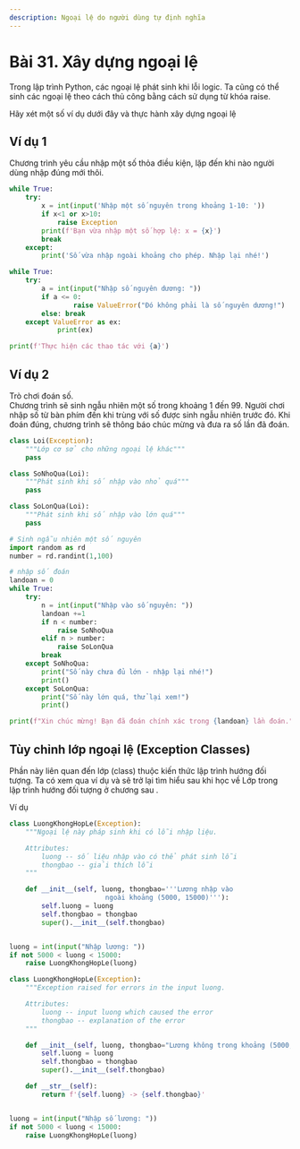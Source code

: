 ```yaml
---
description: Ngoại lệ do người dùng tự định nghĩa
---
```


# Bài 31. Xây dựng ngoại lệ

Trong lập trình Python, các ngoại lệ phát sinh khi lỗi logic. Ta cũng có thể sinh các ngoại lệ theo cách thủ công bằng cách sử dụng từ khóa raise.

Hãy xét một số ví dụ dưới đây và thực hành xây dựng ngoại lệ

## Ví dụ 1

Chương trình yêu cầu nhập một số thỏa điều kiện, lặp đến khi nào người dùng nhập đúng mới thôi.

```python
while True:
    try:
        x = int(input('Nhập một số nguyên trong khoảng 1-10: '))
        if x<1 or x>10:
            raise Exception
        print(f'Bạn vừa nhập một số hợp lệ: x = {x}')
        break
    except:
        print('Số vừa nhập ngoài khoảng cho phép. Nhập lại nhé!')
```

```python
while True:
    try:
        a = int(input("Nhập số nguyên dương: "))
        if a <= 0:
                raise ValueError("Đó không phải là số nguyên dương!")
        else: break
    except ValueError as ex:
            print(ex)

print(f'Thực hiện các thao tác với {a}')
```

## Ví dụ 2

Trò chơi đoán số.   
Chương trình sẽ sinh ngẫu nhiên một số trong khoảng 1 đến 99. Người chơi nhập số từ bàn phím đến khi trùng với số được sinh ngẫu nhiên trước đó. Khi đoán đúng, chương trình sẽ thông báo chúc mừng và đưa ra số lần đã đoán.

```python
class Loi(Exception):
    """Lớp cơ sở cho những ngoại lệ khác"""
    pass

class SoNhoQua(Loi):
    """Phát sinh khi số nhập vào nhỏ quá"""
    pass

class SoLonQua(Loi):
    """Phát sinh khi số nhập vào lớn quá"""
    pass

# Sinh ngẫu nhiên một số nguyên
import random as rd
number = rd.randint(1,100)

# nhập số đoán
landoan = 0
while True:
    try:
        n = int(input("Nhập vào số nguyên: "))
        landoan +=1
        if n < number:
            raise SoNhoQua
        elif n > number:
            raise SoLonQua
        break
    except SoNhoQua:
        print("Số này chưa đủ lớn - nhập lại nhé!")
        print()
    except SoLonQua:
        print("Số này lớn quá, thử lại xem!")
        print()

print(f"Xin chúc mừng! Bạn đã đoán chính xác trong {landoan} lần đoán.")
```

## Tùy chỉnh lớp ngoại lệ \(Exception Classes\)

Phần này liên quan đến lớp \(class\) thuộc kiến thức lập trình hướng đối tượng. Ta có xem qua ví dụ và sẽ trở lại tìm hiểu sau khi học về Lớp trong lập trình hướng đối tượng ở chương sau .

Ví dụ

```python
class LuongKhongHopLe(Exception):
    """Ngoại lệ này pháp sinh khi có lỗi nhập liệu.

    Attributes:
        luong -- số liệu nhập vào có thể phát sinh lỗi
        thongbao -- giải thích lỗi
    """

    def __init__(self, luong, thongbao='''Lương nhập vào 
                        ngoài khoảng (5000, 15000)'''):
        self.luong = luong
        self.thongbao = thongbao
        super().__init__(self.thongbao)


luong = int(input("Nhập lương: "))
if not 5000 < luong < 15000:
    raise LuongKhongHopLe(luong)
```

```python
class LuongKhongHopLe(Exception):
    """Exception raised for errors in the input luong.

    Attributes:
        luong -- input luong which caused the error
        thongbao -- explanation of the error
    """

    def __init__(self, luong, thongbao="Lương không trong khoảng (5000, 15000)"):
        self.luong = luong
        self.thongbao = thongbao
        super().__init__(self.thongbao)

    def __str__(self):
        return f'{self.luong} -> {self.thongbao}'


luong = int(input("Nhập số lương: "))
if not 5000 < luong < 15000:
    raise LuongKhongHopLe(luong)
```

